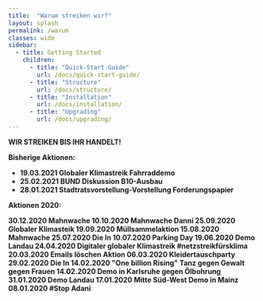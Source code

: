 ```yaml
---
title:  "Warum streiken wir?"
layout: splash
permalink: /warum
classes: wide
sidebar:
  - title: Getting Started
    children:
      - title: "Quick-Start Guide"
        url: /docs/quick-start-guide/
      - title: "Structure"
        url: /docs/structure/
      - title: "Installation"
        url: /docs/installation/
      - title: "Upgrading"
        url: /docs/upgrading/
---
```



<b>WIR STREIKEN BIS IHR HANDELT!<b>

Bisherige Aktionen:
- 19.03.2021 Globaler Klimastreik Fahrraddemo
- 25.02.2021 BUND Diskussion B10-Ausbau
- 28.01.2021 Stadtratsvorstellung-Vorstellung Forderungspapier

Aktionen 2020:

30.12.2020 Mahnwache 
10.10.2020 Mahnwache Danni
25.09.2020 Globaler Klimasteik
19.09.2020 Müllsammelaktion 
15.08.2020 Mahnwache 
25.07.2020 Die In
10.07.2020 Parking Day
19.06.2020 Demo Landau
24.04.2020 Digitaler globaler Klimastreik #netzstreikfürsklima
20.03.2020 Emails löschen Aktion
06.03.2020 Kleidertauschparty
29.02.2020 Die In
14.02.2020 "One billion Rising" Tanz gegen Gewalt gegen Frauen
14.02.2020 Demo in Karlsruhe gegen Ölbohrung
31.01.2020 Demo Landau
17.01.2020 Mitte Süd-West Demo in Mainz
08.01.2020 #Stop Adani
